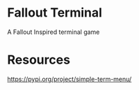 # Fallout Terminal
A Fallout Inspired terminal game


# Resources

https://pypi.org/project/simple-term-menu/
